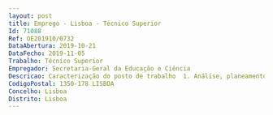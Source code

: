 ```yaml
--- 
layout: post
title: Emprego - Lisboa - Técnico Superior
Id: 71088
Ref: OE201910/0732
DataAbertura: 2019-10-21
DataFecho: 2019-11-05
Trabalho: Técnico Superior
Empregador: Secretaria-Geral da Educação e Ciência
Descricao: Caracterização do posto de trabalho  1. Análise, planeamento, programação, avaliação e aplicação de métodos e processos de natureza técnica e ou científica que fundamentam e preparam a decisão, em matérias transversais tais como a programação financeira, a gestão de tesouraria e o orçamento de funcionamento   Desenvolvimento de projetos e execução de atividades de apoio especializado, incluindo a estruturação, em articulação com a Secretaria Geral da Educação e Ciência, de um sistema de contabilidade analítica para acomodar as despesas de assistência técnica, no estrito cumprimento dos princípios da contabilidade pública. Acompanhar os processos de reconciliação bancária dos pagamentos efetuados e a preparação das declarações de despesa a submeter à Comissão Europeia   Monitorização da execução do POCH, incluindo a preparação de reportes periódicos do pagamento aos beneficiários e dos processos de recuperação de montantes indevidamente pagos e respetiva regularização através de compensação   Atuação transversal em matéria de recursos humanos, gestão do imobilizado e aquisições públicas (Código dos Contratos Públicos), incluindo a fundamentação das necessidades, em articulação com os demais serviços   Elaboração de manuais técnicos ou orientações, bem como a participação em reuniões técnicas especializadas na respetiva área funcional.2. Sistemas de informação e comunicação   função informática  Registo e extração de dados do Sistema de Informação do Portugal 2020, de gestão e controlo da assiduidade, bem como utilização de ferramentas informáticas integradas no Office, tais como o Word, Excel, Access e outras complementares de suporte ao planeamento, gestão e controlo, incluindo o mapeamento de informação   dashboard (painel de indicadores) e balanced scorecard (medição e gestão de desempenho do POCH), em articulação com os demais serviços.3. Orientações, divulgação e informação aos beneficiários    Envio de orientações técnicas às entidades   Apoio na organização e participação em sessões de esclarecimento, reuniões de trabalho, workshops de divulgação, etc.
CodigoPostal: 1350-178 LISBOA
Concelho: Lisboa
Distrito: Lisboa
--- 
```

